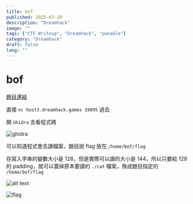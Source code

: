 ```yaml
---
title: bof
published: 2025-07-10
description: "Dreamhack"
image: ""
tags: ["CTF Writeup", "Dreamhack", "pwnable"]
category: "Dreamhack"
draft: false
lang: ""
---
```


# bof

[題目連結](https://dreamhack.io/wargame/challenges/1111)

直接 `nc host3.dreamhack.games 19095` 過去

開 `Ghidra` 去看程式碼

![ghidra](/assets/dreamhack/bof/image-2.png)

可以知道程式會去讀檔案，題目說 flag 放在 `/home/bof/flag`

存寫入字串的變數大小是 128，但是實際可以讀的大小是 144，所以只要給 128 的 padding，就可以蓋掉原本要讀的 `./cat` 檔案，換成題目指定的 `/home/bof/flag`

![alt text](/assets/dreamhack/bof/image-1.png)

![flag](/assets/dreamhack/bof/image.png)
